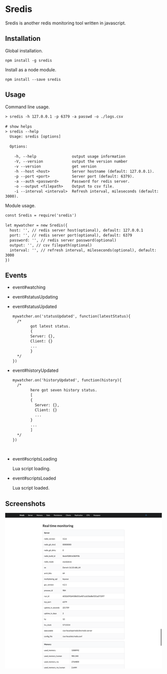 # Sredis

Sredis is another redis monitoring tool written in javascript.

## Installation

Global installation.

```
npm install -g sredis
```

Install as a node module.

```
npm install --save sredis
```

## Usage

Command line usage.

```
> sredis -h 127.0.0.1 -p 6379 -a passwd -o ./logs.csv

# show helps
> sredis --help
  Usage: sredis [options]

  Options:

    -h, --help                output usage information
    -V, --version             output the version number
    -v --version              get version
    -h --host <host>          Server hostname (default: 127.0.0.1).
    -p --port <port>          Server port (default: 6379).
    -a --auth <password>      Password for redis server.
    -o --output <filepath>    Output to csv file.
    -i --interval <interval>  Refresh interval, mileseconds (default: 3000).

```

Module usage.

```
const Sredis = require('sredis')

let mywatcher = new Sredis({
  host: '', // redis server host(optional), default: 127.0.0.1
  port: '', // redis server port(optional), default: 6379
  password: '', // redis server password(optional)
  output: '', // csv filepath(optional)
  interval: '', // refresh interval, mileseconds(optional), default: 3000
})
```

## Events

* event#watching

* event#statusUpdating

* event#statusUpdated

  ```
  mywatcher.on('statusUpdated', function(latestStatus){
    /*
    	  got latest status.
    	  {
          Server: {},
          Client: {}
          ...
    	  }
    */
  })
  ```

* event#historyUpdated

  ```
  mywatcher.on('historyUpdated', function(history){
    /*
    	  here got seven history status.
    	  [
          {
            Server: {},
            Client: {}
            ...
          }
          ...
    	  ]
    */
  })
  ```

  ​

* event#scriptsLoading

  Lua script loading.

* event#scriptsLoaded

  Lua script loaded.

## Screenshots



![screenshot](./imgs/sredis.png)









